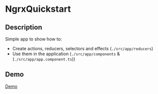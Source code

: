 # NgrxQuickstart

## Description

Simple app to show how to:
- Create actions, reducers, selectors and effects (```./src/app/reducers```)
- Use them in the application (```./src/app/components``` & (```./src/app/app.component.ts```))

## Demo

[Demo](http://ngrx.estellepicq.com/)